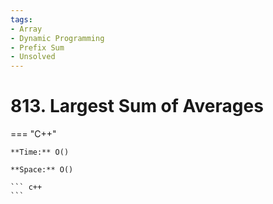 ```yaml
---
tags:
- Array
- Dynamic Programming
- Prefix Sum
- Unsolved
---
```



# 813. Largest Sum of Averages

=== "C++"

    **Time:** O()

    **Space:** O()

    ``` c++
    ```